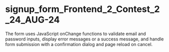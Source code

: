 # signup_form_Frontend_2_Contest_2_24_AUG-24
The form uses JavaScript onChange functions to validate email and password inputs, display error messages or a success message, and handle form submission with a confirmation dialog and page reload on cancel.
